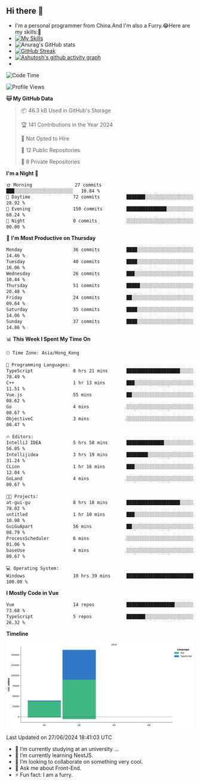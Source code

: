 ## Hi there 👋
- I'm a personal programmer from China.And I'm also a Furry.😂Here are my skills:🤔
- [![My Skills](https://skillicons.dev/icons?i=js,html,css,vue,typescript,java,golang)](https://skillicons.dev)
- ![Anurag's GitHub stats](https://github-readme-stats.vercel.app/api?username=FluffyChi-Xing&count_private=true&show_icons=true&theme=radical)
- [![GitHub Streak](https://streak-stats.demolab.com/?user=FluffyChi-Xing)](https://git.io/streak-stats)
- [![Ashutosh's github activity graph](https://github-readme-activity-graph.vercel.app/graph?username=FluffyChi-Xing&theme=github-compact)](https://github.com/ashutosh00710/github-readme-activity-graph)
- <!--START_SECTION:waka-->
![Code Time](http://img.shields.io/badge/Code%20Time-24%20hrs%2055%20mins-blue)

![Profile Views](http://img.shields.io/badge/Profile%20Views-49-blue)

**🐱 My GitHub Data** 

> 📦 46.3 kB Used in GitHub's Storage 
 > 
> 🏆 141 Contributions in the Year 2024
 > 
> 🚫 Not Opted to Hire
 > 
> 📜 12 Public Repositories 
 > 
> 🔑 8 Private Repositories 
 > 
**I'm a Night 🦉** 

```text
🌞 Morning                27 commits          ███░░░░░░░░░░░░░░░░░░░░░░   10.84 % 
🌆 Daytime                72 commits          ███████░░░░░░░░░░░░░░░░░░   28.92 % 
🌃 Evening                150 commits         ███████████████░░░░░░░░░░   60.24 % 
🌙 Night                  0 commits           ░░░░░░░░░░░░░░░░░░░░░░░░░   00.00 % 
```
📅 **I'm Most Productive on Thursday** 

```text
Monday                   36 commits          ████░░░░░░░░░░░░░░░░░░░░░   14.46 % 
Tuesday                  40 commits          ████░░░░░░░░░░░░░░░░░░░░░   16.06 % 
Wednesday                26 commits          ███░░░░░░░░░░░░░░░░░░░░░░   10.44 % 
Thursday                 51 commits          █████░░░░░░░░░░░░░░░░░░░░   20.48 % 
Friday                   24 commits          ██░░░░░░░░░░░░░░░░░░░░░░░   09.64 % 
Saturday                 35 commits          ████░░░░░░░░░░░░░░░░░░░░░   14.06 % 
Sunday                   37 commits          ████░░░░░░░░░░░░░░░░░░░░░   14.86 % 
```


📊 **This Week I Spent My Time On** 

```text
🕑︎ Time Zone: Asia/Hong_Kong

💬 Programming Languages: 
TypeScript               8 hrs 21 mins       ████████████████████░░░░░   78.49 % 
C++                      1 hr 13 mins        ███░░░░░░░░░░░░░░░░░░░░░░   11.51 % 
Vue.js                   55 mins             ██░░░░░░░░░░░░░░░░░░░░░░░   08.62 % 
Go                       4 mins              ░░░░░░░░░░░░░░░░░░░░░░░░░   00.67 % 
ObjectiveC               3 mins              ░░░░░░░░░░░░░░░░░░░░░░░░░   00.47 % 

🔥 Editors: 
IntelliJ IDEA            5 hrs 58 mins       ██████████████░░░░░░░░░░░   56.05 % 
Intellijidea             3 hrs 19 mins       ████████░░░░░░░░░░░░░░░░░   31.24 % 
CLion                    1 hr 16 mins        ███░░░░░░░░░░░░░░░░░░░░░░   12.04 % 
GoLand                   4 mins              ░░░░░░░░░░░░░░░░░░░░░░░░░   00.67 % 

🐱‍💻 Projects: 
at-gui-gu                8 hrs 18 mins       ████████████████████░░░░░   78.02 % 
untitled                 1 hr 10 mins        ███░░░░░░░░░░░░░░░░░░░░░░   10.98 % 
GuiGuApart               56 mins             ██░░░░░░░░░░░░░░░░░░░░░░░   08.79 % 
ProcessScheduler         6 mins              ░░░░░░░░░░░░░░░░░░░░░░░░░   01.06 % 
baseUse                  4 mins              ░░░░░░░░░░░░░░░░░░░░░░░░░   00.67 % 

💻 Operating System: 
Windows                  10 hrs 39 mins      █████████████████████████   100.00 % 
```

**I Mostly Code in Vue** 

```text
Vue                      14 repos            ██████████████████░░░░░░░   73.68 % 
TypeScript               5 repos             ███████░░░░░░░░░░░░░░░░░░   26.32 % 
```



**Timeline**

![Lines of Code chart](https://raw.githubusercontent.com/FluffyChi-Xing/FluffyChi-Xing/main/assets/bar_graph.png)


 Last Updated on 27/06/2024 18:41:03 UTC
<!--END_SECTION:waka-->
- 🔭 I’m currently studying at an university ...
- 🌱 I’m currently learning NestJS.
- 👯 I’m looking to collaborate on something very cool.
- 💬 Ask me about Front-End.
- ⚡ Fun fact: I am a furry.
